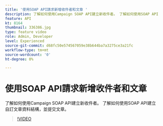 ```yaml
---
title: '使用SOAP API請求新增收件者和文章 '
description: 了解如何使用Campaign SOAP API建立新收件者。 了解如何使用SOAP API建立自訂文章資料結構，並提交文章。 
feature: API
kt: 8164
thumbnail: 336386.jpg
type: feature video
role: Admin, Developer
level: Experienced
source-git-commit: d68fc50e574567059e38b644ba7a3275ce3a21fc
workflow-type: tm+mt
source-wordcount: '0'
ht-degree: 0%

---
```



# 使用SOAP API請求新增收件者和文章

了解如何使用Campaign SOAP API建立新收件者。 了解如何使用SOAP API建立自訂文章資料結構，並提交文章。

>[!VIDEO](https://video.tv.adobe.com/v/336386?quality=12)
